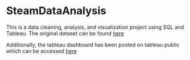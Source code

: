 # SteamDataAnalysis

This is a data cleaning, analysis, and visualization project using SQL and Tableau. The original dataset can be found [here](https://www.kaggle.com/datasets/nikdavis/steam-store-games)

Additionally, the tableau dashboard has been posted on tableau public which can be accessed [here](https://public.tableau.com/app/profile/jun.kang/viz/SteamGameDashboard/Distributions?publish=yes)

